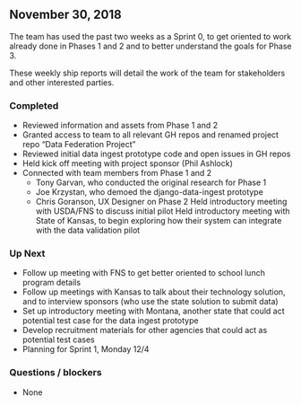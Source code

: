 ## November 30, 2018

The team has used the past two weeks as a Sprint 0, to get oriented to work already done in Phases 1 and 2 and to better understand the goals for Phase 3.

These weekly ship reports will detail the work of the team for stakeholders and other interested parties.

### Completed
* Reviewed information and assets from Phase 1 and 2
* Granted access to team to all relevant GH repos and renamed project repo “Data Federation Project”
* Reviewed initial data ingest prototype code and open issues in GH repos
* Held kick off meeting with project sponsor (Phil Ashlock)
* Connected with team members from Phase 1 and 2
  - Tony Garvan, who conducted the original research for Phase 1
  - Joe Krzystan, who demoed the django-data-ingest prototype
  - Chris Goranson, UX Designer on Phase 2 
Held introductory meeting with USDA/FNS to discuss initial pilot
Held introductory meeting with State of Kansas, to begin exploring how their system can integrate with the data validation pilot

### Up Next
* Follow up meeting with FNS to get better oriented to school lunch program details 
* Follow up meetings with Kansas to talk about their technology solution, and to interview sponsors (who use the state solution to submit data)
* Set up introductory meeting with Montana, another state that could act potential test case for the data ingest prototype
* Develop recruitment materials for other agencies that could act as potential test cases
* Planning for Sprint 1, Monday 12/4

### Questions / blockers
* None
